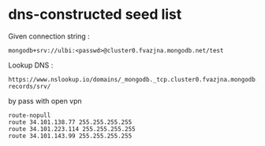 # dns-constructed seed list

Given connection string :

```
mongodb+srv://ulbi:<passwd>@cluster0.fvazjna.mongodb.net/test
```

Lookup DNS :
```
https://www.nslookup.io/domains/_mongodb._tcp.cluster0.fvazjna.mongodb.net/dns-records/srv/
```

by pass with open vpn

```
route-nopull 
route 34.101.138.77 255.255.255.255
route 34.101.223.114 255.255.255.255
route 34.101.143.99 255.255.255.255
```
